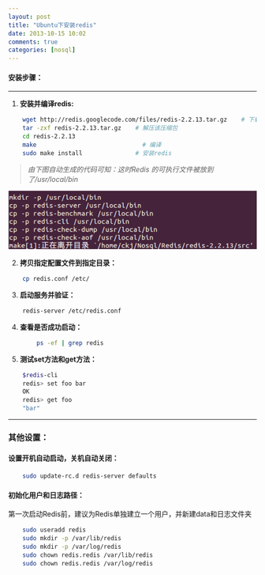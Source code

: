 ```yaml
---
layout: post
title: "Ubuntu下安装redis"
date: 2013-10-15 10:02
comments: true
categories: [nosql]
---
```


#### 安装步骤：

-------------------------------------------------------------------

1. **安装并编译redis:**

``` sh
    wget http://redis.googlecode.com/files/redis-2.2.13.tar.gz    # 下载压缩包
	tar -zxf redis-2.2.13.tar.gz    # 解压该压缩包
	cd redis-2.2.13
	make                              # 编译
	sudo make install               # 安装redis
```

> _由下图自动生成的代码可知：这时Redis 的可执行文件被放到了/usr/local/bin_

![无法显示图片](/images/posts/2013-10-15/redis1.png "生成代码")


2. **拷贝指定配置文件到指定目录：**

``` sh
    cp redis.conf /etc/
```

3. **启动服务并验证：**

``` sh
    redis-server /etc/redis.conf
```

4. **查看是否成功启动：**

``` sh
		ps -ef | grep redis
```
5. **测试set方法和get方法：**

``` sh
    $redis-cli
    redis> set foo bar
    OK
    redis> get foo
    "bar"
```
-------------------------------------------------------------------

### 其他设置：

#### 设置开机自动启动，关机自动关闭：

``` sh
    sudo update-rc.d redis-server defaults
```

#### 初始化用户和日志路径：

第一次启动Redis前，建议为Redis单独建立一个用户，并新建data和日志文件夹

``` sh
    sudo useradd redis
    sudo mkdir -p /var/lib/redis
    sudo mkdir -p /var/log/redis
    sudo chown redis.redis /var/lib/redis
    sudo chown redis.redis /var/log/redis
```

